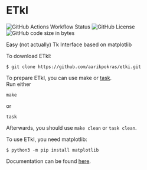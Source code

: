 # ETkI
![GitHub Actions Workflow Status](https://img.shields.io/github/actions/workflow/status/aarikpokras/etki/ubuntu-test.yml?style=flat-square)
![GitHub License](https://img.shields.io/github/license/aarikpokras/etki?style=flat-square)
![GitHub code size in bytes](https://img.shields.io/github/languages/code-size/aarikpokras/etki?style=flat-square)

Easy (not actually) Tk Interface based on matplotlib

To download ETkI:
```shell
$ git clone https://github.com/aarikpokras/etki.git
```

To prepare ETkI, you can use make or [task](https://taskfile.dev/installation/).\
Run either
```
make
```
or

```
task
```

Afterwards, you should use `make clean` or `task clean`.

To use ETkI, you need matplotlib:

```console
$ python3 -m pip install matplotlib
```

Documentation can be found [here](https://etki.gitbook.io).
